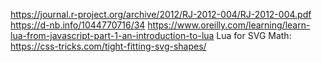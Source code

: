 https://journal.r-project.org/archive/2012/RJ-2012-004/RJ-2012-004.pdf
https://d-nb.info/1044770716/34
https://www.oreilly.com/learning/learn-lua-from-javascript-part-1-an-introduction-to-lua
Lua for SVG Math: https://css-tricks.com/tight-fitting-svg-shapes/
